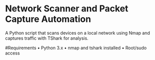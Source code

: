# Network Scanner and Packet Capture Automation
A Python script that scans devices on a local network using Nmap and captures traffic with TShark for analysis.

#Requirements
	•	Python 3.x
	•	nmap and tshark installed
	•	Root/sudo access
